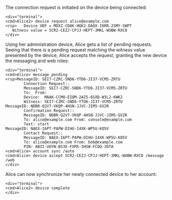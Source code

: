 The connection request is initiated on the device being connected:


~~~~
<div="terminal">
<cmd>Alice2> device request alice@example.com
<rsp>   Device UDF = MDXZ-CDAK-HQK2-DAQX-I6RR-2SMY-SWPT
   Witness value = SCR2-CEZJ-CPJJ-HEPT-3MKL-WUBW-RXCO
</div>
~~~~

Using her administration device, Alice gets a list of pending requests. Seeing that
there is a pending request matching the witness value presented by the device, Alice
accepts the request, granting the new device the messaging and web roles:


~~~~
<div="terminal">
<cmd>Alice> message pending
<rsp>MessageID: SEI7-CZRC-SND6-YTD6-JI37-VCM5-ZRTU
        Connection Request::
        MessageID: SEI7-CZRC-SND6-YTD6-JI37-VCM5-ZRTU
        To:  From: 
        Device:  MAAK-CCMO-EIOM-2AZ5-6SXD-W3L2-KWK2
        Witness: SEI7-CZRC-SND6-YTD6-JI37-VCM5-ZRTU
MessageID: NDBR-Q2V7-VKQP-4HSN-JJVC-JIM5-GV2R
        Confirmation Request::
        MessageID: NDBR-Q2V7-VKQP-4HSN-JJVC-JIM5-GV2R
        To: alice@example.com From: console@example.com
        Text: start
MessageID: NAEX-I6PT-PAPW-DIHU-I4XK-WP5U-KO5V
        Contact Request::
        MessageID: NAEX-I6PT-PAPW-DIHU-I4XK-WP5U-KO5V
        To: alice@example.com From: bob@example.com
        PIN: ABII-UOYN-BS3E-FXM5-3HSW-FCQQ-2DTA
<cmd>Alice> account sync /auto
<cmd>Alice> device accept SCR2-CEZJ-CPJJ-HEPT-3MKL-WUBW-RXCO /message /web
</div>
~~~~

Alice can now synchronize her newly connected device to her account:


~~~~
<div="terminal">
<cmd>Alice2> device complete
</div>
~~~~


